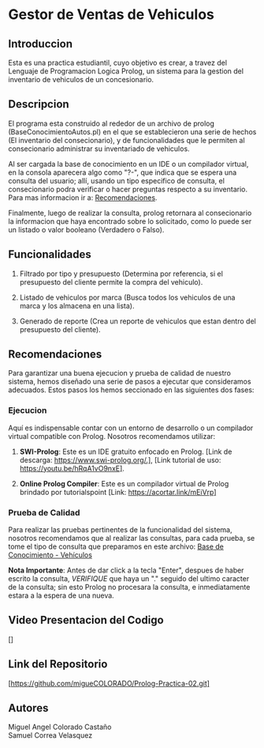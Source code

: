 # Gestor de Ventas de Vehiculos
## Introduccion
Esta es una practica estudiantil, cuyo objetivo es crear, a travez del Lenguaje de Programacion Logica Prolog, un sistema para la gestion del inventario de vehiculos de un concesionario.  

## Descripcion
El programa esta construido al rededor de un archivo de prolog (BaseConocimientoAutos.pl) en el que se establecieron una serie de hechos (El inventario del consecionario), y de funcionalidades que le permiten al consecionario administrar su inventariado de vehiculos. 

Al ser cargada la base de conocimiento en un IDE o un compilador virtual, en la consola aparecera algo como "?-", que indica que se espera una consulta del usuario; allí, usando un tipo especifico de consulta, el consecionario podra verificar o hacer preguntas respecto a su inventario. Para mas informacion ir a: [Recomendaciones](#recomendaciones).

Finalmente, luego de realizar la consulta, prolog retornara al consecionario la informacion que haya encontrado sobre lo solicitado, como lo puede ser un listado o valor booleano (Verdadero o Falso).

## Funcionalidades
1. Filtrado por tipo y presupuesto (Determina por referencia, si el presupuesto del cliente permite la compra del vehiculo).

2. Listado de vehiculos por marca (Busca todos los vehiculos de una marca y los almacena en una lista).

3. Generado de reporte (Crea un reporte de vehiculos que estan dentro del presupuesto del cliente).  

## Recomendaciones
Para garantizar una buena ejecucion y prueba de calidad de nuestro sistema, hemos diseñado una serie de pasos a ejecutar que consideramos adecuados. Estos pasos los hemos seccionado en las siguientes dos fases:

### Ejecucion
Aquí es indispensable contar con un entorno de desarrollo o un compilador virtual compatible con Prolog. Nosotros recomendamos utilizar:

1. **SWI-Prolog**: Este es un IDE gratuito enfocado en Prolog. [Link de descarga: https://www.swi-prolog.org/.], [Link tutorial de uso: https://youtu.be/hRqA1vO9nxE].

2. **Online Prolog Compiler**: Este es un compilador virtual de Prolog brindado por tutorialspoint [Link: https://acortar.link/mEiVrp]

### Prueba de Calidad
Para realizar las pruebas pertinentes de la funcionalidad del sistema, nosotros recomendamos que al realizar las consultas, para cada prueba, se tome el tipo de consulta que preparamos en este archivo: [Base de Conocimiento - Vehículos](Programas/ConsultasProlog.txt)

**Nota Importante**: Antes de dar click a la tecla "Enter", despues de haber escrito la consulta, *VERIFIQUE* que haya un "." seguido del ultimo caracter de la consulta; sin esto Prolog no procesara la consulta, e inmediatamente estara a la espera de una nueva. 

## Video Presentacion del Codigo
[]

## Link del Repositorio
[https://github.com/migueCOLORADO/Prolog-Practica-02.git]

## Autores
Miguel Angel Colorado Castaño <br>
Samuel Correa Velasquez
